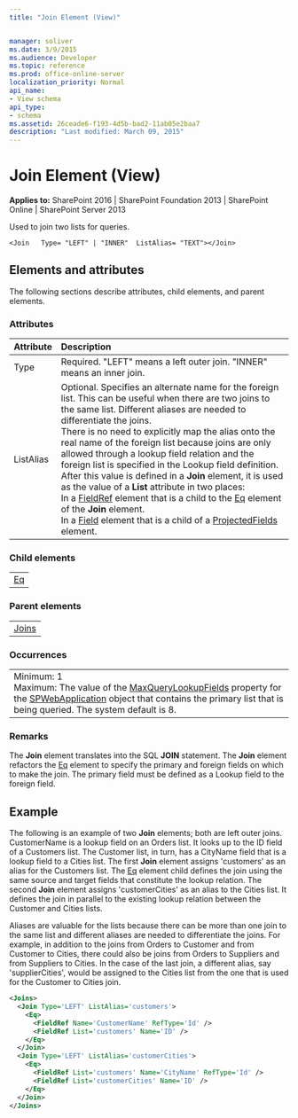 ```yaml
---
title: "Join Element (View)"


manager: soliver
ms.date: 3/9/2015
ms.audience: Developer
ms.topic: reference
ms.prod: office-online-server
localization_priority: Normal
api_name:
- View schema
api_type:
- schema
ms.assetid: 26ceade6-f193-4d5b-bad2-11ab05e2baa7
description: "Last modified: March 09, 2015"
---
```


# Join Element (View)

 
  
 **Applies to:** SharePoint 2016 | SharePoint Foundation 2013 | SharePoint Online | SharePoint Server 2013
  
Used to join two lists for queries.
  
```
<Join   Type= "LEFT" | "INNER"  ListAlias= "TEXT"></Join>
```

## Elements and attributes

The following sections describe attributes, child elements, and parent elements.

### Attributes

|**Attribute**|**Description**|
|:-----|:-----|
|Type  <br/> |Required. "LEFT" means a left outer join. "INNER" means an inner join.  <br/> |
|ListAlias  <br/> | Optional. Specifies an alternate name for the foreign list. This can be useful when there are two joins to the same list. Different aliases are needed to differentiate the joins.  <br/>  There is no need to explicitly map the alias onto the real name of the foreign list because joins are only allowed through a lookup field relation and the foreign list is specified in the Lookup field definition.  <br/>  After this value is defined in a **Join** element, it is used as the value of a **List** attribute in two places:  <br/>  In a [FieldRef](fieldref-element-query.md) element that is a child to the [Eq](eq-element-query.md) element of the **Join** element.  <br/>  In a [Field](field-element-list.md) element that is a child of a [ProjectedFields](projectedfields-element-view.md) element.  <br/> |
   
### Child elements

||
|:-----|
|[Eq](eq-element-query.md)|
   
### Parent elements

||
|:-----|
|[Joins](joins-element-view.md)|
   
### Occurrences

||
|:-----|
|Minimum: 1  <br/> Maximum: The value of the [MaxQueryLookupFields](https://msdn.microsoft.com/library/Microsoft.SharePoint.Administration.SPWebApplication.MaxQueryLookupFields.aspx) property for the [SPWebApplication](https://msdn.microsoft.com/library/Microsoft.SharePoint.Administration.SPWebApplication.aspx) object that contains the primary list that is being queried. The system default is 8.  <br/> |
   
### Remarks

The **Join** element translates into the SQL **JOIN** statement. The **Join** element refactors the [Eq](eq-element-query.md) element to specify the primary and foreign fields on which to make the join. The primary field must be defined as a Lookup field to the foreign field. 
  
## Example

The following is an example of two **Join** elements; both are left outer joins. CustomerName is a lookup field on an Orders list. It looks up to the ID field of a Customers list. The Customer list, in turn, has a CityName field that is a lookup field to a Cities list. The first **Join** element assigns 'customers' as an alias for the Customers list. The [Eq](eq-element-query.md) element child defines the join using the same source and target fields that constitute the lookup relation. The second **Join** element assigns 'customerCities' as an alias to the Cities list. It defines the join in parallel to the existing lookup relation between the Customer and Cities lists. 
  
Aliases are valuable for the lists because there can be more than one join to the same list and different aliases are needed to differentiate the joins. For example, in addition to the joins from Orders to Customer and from Customer to Cities, there could also be joins from Orders to Suppliers and from Suppliers to Cities. In the case of the last join, a different alias, say 'supplierCities', would be assigned to the Cities list from the one that is used for the Customer to Cities join.
  
```XML
<Joins>
  <Join Type='LEFT' ListAlias='customers'>
    <Eq>
      <FieldRef Name='CustomerName' RefType='Id' />
      <FieldRef List='customers' Name='ID' />
    </Eq>
  </Join>
  <Join Type='LEFT' ListAlias='customerCities'>
    <Eq>
      <FieldRef List='customers' Name='CityName' RefType='Id' />
      <FieldRef List='customerCities' Name='ID' />
    </Eq>
  </Join>
</Joins>

```


